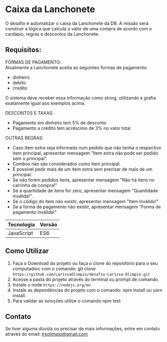 



# Caixa da Lanchonete

O desafio é automatizar o caixa da Lanchonete da DB. A missão será construir a lógica que calcula o valor de uma compra de acordo com o cardápio, regras e descontos da Lanchonete.


## Requisitos:
FORMAS DE PAGAMENTO:  </br>
Atualmente a Lanchonete aceita as seguintes formas de pagamento: </br>

* dinheiro 
* debito 
* credito 

O sistema deve receber essa informação como string, utilizando a grafia exatamente igual aos exemplos acima.

DESCONTOS E TAXAS:  </br>
* Pagamento em dinheiro tem 5% de desconto
* Pagamento a crédito tem acréscimo de 3% no valor total </br>

OUTRAS REGRAS:  </br>
* Caso item extra seja informado num pedido que não tenha o respectivo item principal, apresentar mensagem "Item extra não pode ser pedido sem o principal".
* Combos não são considerados como item principal.
* É possível pedir mais de um item extra sem precisar de mais de um principal.
* Se não forem pedidos itens, apresentar mensagem "Não há itens no carrinho de compra!"
* Se a quantidade de itens for zero, apresentar mensagem "Quantidade inválida!".
* Se o código do item não existir, apresentar mensagem "Item inválido!"
* Se a forma de pagamento não existir, apresentar mensagem "Forma de pagamento inválida!"


| Tecnologia      | Versão       |
|-----------------|--------------|
| JavaScript      | ES6          |


## Como Utilizar
1. Faça o Download do projeto ou faça o clone do repositório para o seu computadorc com o comando: git clone `https://github.com/LarissaOlimpio/desafio-Larissa-Olimpio.git`
2. Acesse a pasta do projeto através do terminal ou prompt de comando.
3. Instale o node `https://nodejs.org/en`
4. Instale as dependências do projeto com o comando: npm install ou yarn install.
5. Para validar as soluções utilize o comando npm test


## Contato
Se tiver alguma dúvida ou precisar de mais informações, entre em contato através do email: lrsolimpio@gmail.com

